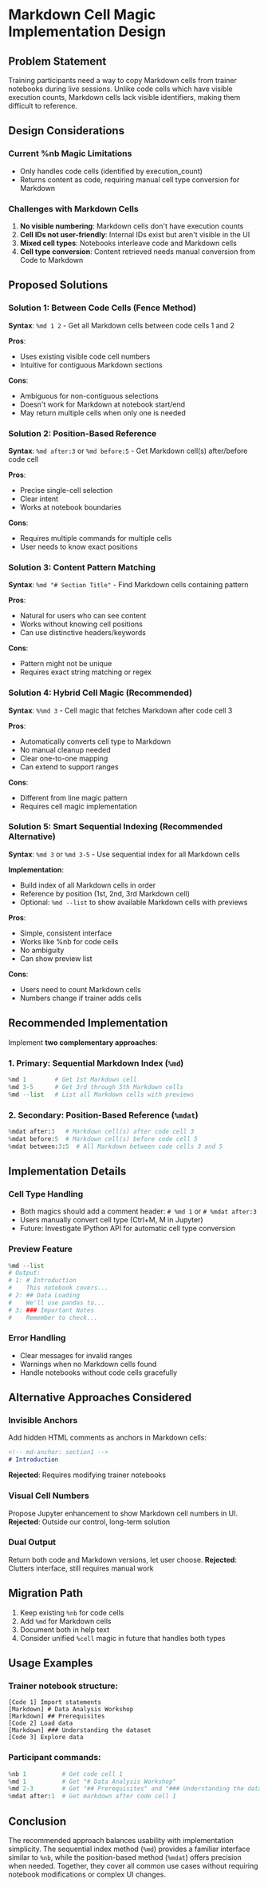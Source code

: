 # Markdown Cell Magic Implementation Design

## Problem Statement

Training participants need a way to copy Markdown cells from trainer notebooks during live sessions. Unlike code cells which have visible execution counts, Markdown cells lack visible identifiers, making them difficult to reference.

## Design Considerations

### Current %nb Magic Limitations
- Only handles code cells (identified by execution_count)
- Returns content as code, requiring manual cell type conversion for Markdown

### Challenges with Markdown Cells
1. **No visible numbering**: Markdown cells don't have execution counts
2. **Cell IDs not user-friendly**: Internal IDs exist but aren't visible in the UI
3. **Mixed cell types**: Notebooks interleave code and Markdown cells
4. **Cell type conversion**: Content retrieved needs manual conversion from Code to Markdown

## Proposed Solutions

### Solution 1: Between Code Cells (Fence Method)
**Syntax**: `%md 1 2` - Get all Markdown cells between code cells 1 and 2

**Pros**:
- Uses existing visible code cell numbers
- Intuitive for contiguous Markdown sections

**Cons**:
- Ambiguous for non-contiguous selections
- Doesn't work for Markdown at notebook start/end
- May return multiple cells when only one is needed

### Solution 2: Position-Based Reference
**Syntax**: `%md after:3` or `%md before:5` - Get Markdown cell(s) after/before code cell

**Pros**:
- Precise single-cell selection
- Clear intent
- Works at notebook boundaries

**Cons**:
- Requires multiple commands for multiple cells
- User needs to know exact positions

### Solution 3: Content Pattern Matching
**Syntax**: `%md "# Section Title"` - Find Markdown cells containing pattern

**Pros**:
- Natural for users who can see content
- Works without knowing cell positions
- Can use distinctive headers/keywords

**Cons**:
- Pattern might not be unique
- Requires exact string matching or regex

### Solution 4: Hybrid Cell Magic (Recommended)
**Syntax**: `%%md 3` - Cell magic that fetches Markdown after code cell 3

**Pros**:
- Automatically converts cell type to Markdown
- No manual cleanup needed
- Clear one-to-one mapping
- Can extend to support ranges

**Cons**:
- Different from line magic pattern
- Requires cell magic implementation

### Solution 5: Smart Sequential Indexing (Recommended Alternative)
**Syntax**: `%md 3` or `%md 3-5` - Use sequential index for all Markdown cells

**Implementation**: 
- Build index of all Markdown cells in order
- Reference by position (1st, 2nd, 3rd Markdown cell)
- Optional: `%md --list` to show available Markdown cells with previews

**Pros**:
- Simple, consistent interface
- Works like %nb for code cells
- No ambiguity
- Can show preview list

**Cons**:
- Users need to count Markdown cells
- Numbers change if trainer adds cells

## Recommended Implementation

Implement **two complementary approaches**:

### 1. Primary: Sequential Markdown Index (`%md`)
```python
%md 1        # Get 1st Markdown cell
%md 3-5      # Get 3rd through 5th Markdown cells
%md --list   # List all Markdown cells with previews
```

### 2. Secondary: Position-Based Reference (`%mdat`)
```python
%mdat after:3   # Markdown cell(s) after code cell 3
%mdat before:5  # Markdown cell(s) before code cell 5
%mdat between:3:5  # All Markdown between code cells 3 and 5
```

## Implementation Details

### Cell Type Handling
- Both magics should add a comment header: `# %md 1` or `# %mdat after:3`
- Users manually convert cell type (Ctrl+M, M in Jupyter)
- Future: Investigate IPython API for automatic cell type conversion

### Preview Feature
```python
%md --list
# Output:
# 1: # Introduction
#    This notebook covers...
# 2: ## Data Loading
#    We'll use pandas to...
# 3: ### Important Notes
#    Remember to check...
```

### Error Handling
- Clear messages for invalid ranges
- Warnings when no Markdown cells found
- Handle notebooks without code cells gracefully

## Alternative Approaches Considered

### Invisible Anchors
Add hidden HTML comments as anchors in Markdown cells:
```markdown
<!-- md-anchor: section1 -->
# Introduction
```
**Rejected**: Requires modifying trainer notebooks

### Visual Cell Numbers
Propose Jupyter enhancement to show Markdown cell numbers in UI.
**Rejected**: Outside our control, long-term solution

### Dual Output
Return both code and Markdown versions, let user choose.
**Rejected**: Clutters interface, still requires manual work

## Migration Path

1. Keep existing `%nb` for code cells
2. Add `%md` for Markdown cells  
3. Document both in help text
4. Consider unified `%cell` magic in future that handles both types

## Usage Examples

### Trainer notebook structure:
```
[Code 1] Import statements
[Markdown] # Data Analysis Workshop
[Markdown] ## Prerequisites  
[Code 2] Load data
[Markdown] ### Understanding the dataset
[Code 3] Explore data
```

### Participant commands:
```python
%nb 1          # Get code cell 1
%md 1          # Get "# Data Analysis Workshop"
%md 2-3        # Get "## Prerequisites" and "### Understanding the dataset"
%mdat after:1  # Get markdown after code cell 1
```

## Conclusion

The recommended approach balances usability with implementation simplicity. The sequential index method (`%md`) provides a familiar interface similar to `%nb`, while the position-based method (`%mdat`) offers precision when needed. Together, they cover all common use cases without requiring notebook modifications or complex UI changes.